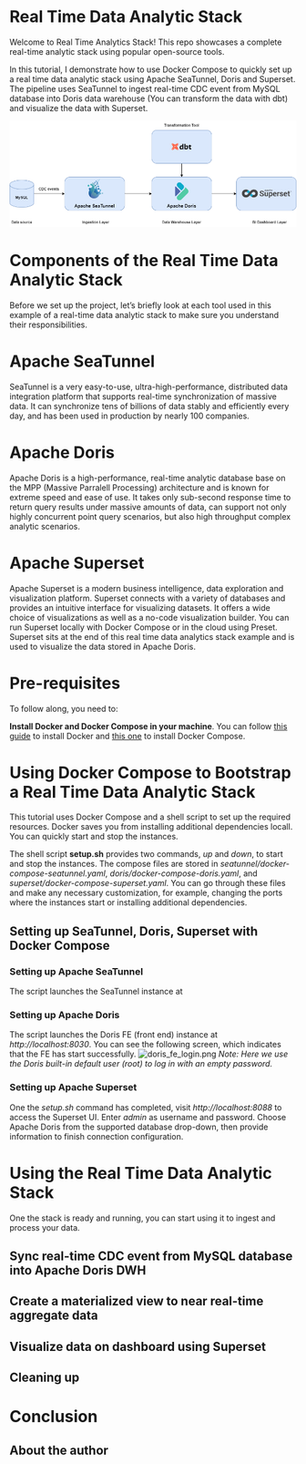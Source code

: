 # Real Time Data Analytic Stack
Welcome to Real Time Analytics Stack! This repo showcases a complete real-time analytic stack using popular open-source tools.

In this tutorial, I demonstrate how to use Docker Compose to quickly set up a real time data analytic stack using Apache SeaTunnel, Doris and Superset. The pipeline uses SeaTunnel to ingest real-time CDC event from MySQL database into Doris data warehouse (You can transform the data with dbt) and visualize the data with Superset.

![real time data analytic stack architecture](images%2Freal%20time%20data%20analytic%20stack_architecture.png)
# Components of the Real Time Data Analytic Stack
Before we set up the project, let’s briefly look at each tool used in this example of a real-time data analytic stack to make sure you understand their responsibilities.

# Apache SeaTunnel
SeaTunnel is a very easy-to-use, ultra-high-performance, distributed data integration platform that supports real-time synchronization of massive data. It can synchronize tens of billions of data stably and efficiently every day, and has been used in production by nearly 100 companies.

# Apache Doris
Apache Doris is a high-performance, real-time analytic database base on the MPP (Massive Parralell Processing) architecture and is known for extreme speed and ease of use. It takes only sub-second response time to return query results under massive amounts of data, can support not only highly concurrent point query scenarios, but also high throughput complex analytic scenarios.

# Apache Superset
Apache Superset is a modern business intelligence, data exploration and visualization platform. Superset connects with a variety of databases and provides an intuitive interface for visualizing datasets. It offers a wide choice of visualizations as well as a no-code visualization builder. You can run Superset locally with Docker Compose or in the cloud using Preset. Superset sits at the end of this real time data analytics stack example and is used to visualize the data stored in Apache Doris.

# Pre-requisites
To follow along, you need to: 

**Install Docker and Docker Compose in your machine**. You can follow [this guide](https://docs.docker.com/engine/install/?_gl=1*187dp4*_ga*MTAzNDgyNDI0My4xNjkzNDY2NDcy) to install Docker and [this one](https://docs.docker.com/compose/install/?_gl=1*187dp4*_ga*MTAzNDgyNDI0My4xNjkzNDY2NDcy) to install Docker Compose.

# Using Docker Compose to Bootstrap a Real Time Data Analytic Stack
This tutorial uses Docker Compose and a shell script to set up the required resources. Docker saves you from installing additional dependencies locall. You can quickly start and stop the instances.

The shell script **setup.sh** provides two commands, *up* and *down*, to start and stop the instances. The compose files are stored in *seatunnel/docker-compose-seatunnel.yaml*, *doris/docker-compose-doris.yaml*, and *superset/docker-compose-superset.yaml*. You can go through these files and make any necessary customization, for example, changing the ports where the instances start or installing additional dependencies.

## Setting up SeaTunnel, Doris, Superset with Docker Compose

### Setting up Apache SeaTunnel
The script launches the SeaTunnel instance at 

### Setting up Apache Doris
The script launches the Doris FE (front end) instance at *http://localhost:8030*. You can see the following screen, which indicates that the FE has start successfully.
![doris_fe_login.png](images%2Fdoris_fe_login.png)
*Note: Here we use the Doris built-in default user (root) to log in with an empty password.*

### Setting up Apache Superset
One the *setup.sh* command has completed, visit *http://localhost:8088* to access the Superset UI. Enter *admin* as username and password. Choose Apache Doris from the supported database drop-down, then provide information to finish connection configuration.

# Using the Real Time Data Analytic Stack
One the stack is ready and running, you can start using it to ingest and process your data.

## Sync real-time CDC event from MySQL database into Apache Doris DWH

## Create a materialized view to near real-time aggregate data

## Visualize data on dashboard using Superset


## Cleaning up


# Conclusion


## About the author



